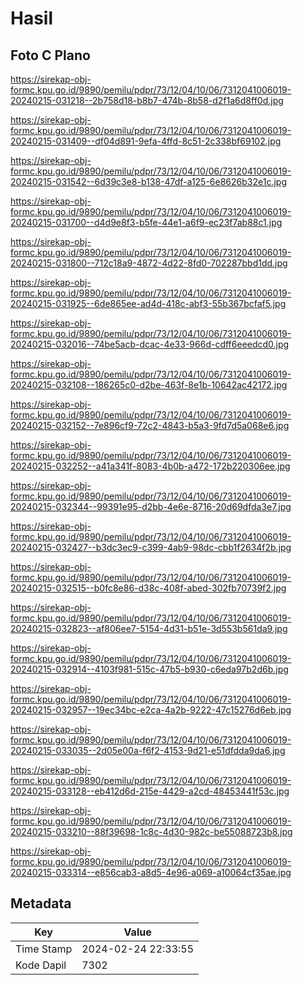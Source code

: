 # Hasil

## Foto C Plano

https://sirekap-obj-formc.kpu.go.id/9890/pemilu/pdpr/73/12/04/10/06/7312041006019-20240215-031218--2b758d18-b8b7-474b-8b58-d2f1a6d8ff0d.jpg

https://sirekap-obj-formc.kpu.go.id/9890/pemilu/pdpr/73/12/04/10/06/7312041006019-20240215-031409--df04d891-9efa-4ffd-8c51-2c338bf69102.jpg

https://sirekap-obj-formc.kpu.go.id/9890/pemilu/pdpr/73/12/04/10/06/7312041006019-20240215-031542--6d39c3e8-b138-47df-a125-6e8626b32e1c.jpg

https://sirekap-obj-formc.kpu.go.id/9890/pemilu/pdpr/73/12/04/10/06/7312041006019-20240215-031700--d4d9e8f3-b5fe-44e1-a6f9-ec23f7ab88c1.jpg

https://sirekap-obj-formc.kpu.go.id/9890/pemilu/pdpr/73/12/04/10/06/7312041006019-20240215-031800--712c18a9-4872-4d22-8fd0-702287bbd1dd.jpg

https://sirekap-obj-formc.kpu.go.id/9890/pemilu/pdpr/73/12/04/10/06/7312041006019-20240215-031925--6de865ee-ad4d-418c-abf3-55b367bcfaf5.jpg

https://sirekap-obj-formc.kpu.go.id/9890/pemilu/pdpr/73/12/04/10/06/7312041006019-20240215-032016--74be5acb-dcac-4e33-966d-cdff6eeedcd0.jpg

https://sirekap-obj-formc.kpu.go.id/9890/pemilu/pdpr/73/12/04/10/06/7312041006019-20240215-032108--186265c0-d2be-463f-8e1b-10642ac42172.jpg

https://sirekap-obj-formc.kpu.go.id/9890/pemilu/pdpr/73/12/04/10/06/7312041006019-20240215-032152--7e896cf9-72c2-4843-b5a3-9fd7d5a068e6.jpg

https://sirekap-obj-formc.kpu.go.id/9890/pemilu/pdpr/73/12/04/10/06/7312041006019-20240215-032252--a41a341f-8083-4b0b-a472-172b220306ee.jpg

https://sirekap-obj-formc.kpu.go.id/9890/pemilu/pdpr/73/12/04/10/06/7312041006019-20240215-032344--99391e95-d2bb-4e6e-8716-20d69dfda3e7.jpg

https://sirekap-obj-formc.kpu.go.id/9890/pemilu/pdpr/73/12/04/10/06/7312041006019-20240215-032427--b3dc3ec9-c399-4ab9-98dc-cbb1f2634f2b.jpg

https://sirekap-obj-formc.kpu.go.id/9890/pemilu/pdpr/73/12/04/10/06/7312041006019-20240215-032515--b0fc8e86-d38c-408f-abed-302fb70739f2.jpg

https://sirekap-obj-formc.kpu.go.id/9890/pemilu/pdpr/73/12/04/10/06/7312041006019-20240215-032823--af806ee7-5154-4d31-b51e-3d553b561da9.jpg

https://sirekap-obj-formc.kpu.go.id/9890/pemilu/pdpr/73/12/04/10/06/7312041006019-20240215-032914--4103f981-515c-47b5-b930-c6eda97b2d6b.jpg

https://sirekap-obj-formc.kpu.go.id/9890/pemilu/pdpr/73/12/04/10/06/7312041006019-20240215-032957--19ec34bc-e2ca-4a2b-9222-47c15276d6eb.jpg

https://sirekap-obj-formc.kpu.go.id/9890/pemilu/pdpr/73/12/04/10/06/7312041006019-20240215-033035--2d05e00a-f6f2-4153-9d21-e51dfdda9da6.jpg

https://sirekap-obj-formc.kpu.go.id/9890/pemilu/pdpr/73/12/04/10/06/7312041006019-20240215-033128--eb412d6d-215e-4429-a2cd-48453441f53c.jpg

https://sirekap-obj-formc.kpu.go.id/9890/pemilu/pdpr/73/12/04/10/06/7312041006019-20240215-033210--88f39698-1c8c-4d30-982c-be55088723b8.jpg

https://sirekap-obj-formc.kpu.go.id/9890/pemilu/pdpr/73/12/04/10/06/7312041006019-20240215-033314--e856cab3-a8d5-4e96-a069-a10064cf35ae.jpg


## Metadata

| Key        | Value               |
| ---------- | ------------------- |
| Time Stamp | 2024-02-24 22:33:55 |
| Kode Dapil | 7302                |



